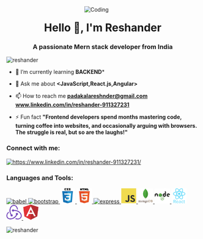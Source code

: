 
<img align="right" alt="Coding" width="300" src="https://usersnap.com/blog/wp-content/uploads/2020/05/How-to-become-a-front-end-developer-1280x720.png">
<h1 align="center">Hello 👋, I'm Reshander</h1>
<h3 align="center">A passionate Mern stack developer from India</h3>



<p align="left"> <img src="https://komarev.com/ghpvc/?username=reshander&label=Profile%20views&color=0e75b6&style=flat" alt="reshander" />  </p>

- 🌱 I’m currently learning **BACKEND***

- 💬 Ask me about **<JavaScript,React.js,Angular>**

- 📫 How to reach me **padakalareshnder@gmail.com** **www.linkedin.com/in/reshander-911327231**

- ⚡ Fun fact **"Frontend developers spend months mastering code, turning coffee into websites, and occasionally arguing with browsers. The struggle is real, but so are the laughs!"**

<h3 align="left">Connect with me:</h3>
<p align="left">
<a href="https://www.linkedin.com/in/reshander-911327231/" target="blank"><img align="center" src="https://raw.githubusercontent.com/rahuldkjain/github-profile-readme-generator/master/src/images/icons/Social/linked-in-alt.svg" alt="https://www.linkedin.com/in/reshander-911327231/" height="30" width="40" /></a>
</p>

<h3 align="left">Languages and Tools:</h3>
<p align="left"> <a href="https://babeljs.io/" target="_blank" rel="noreferrer"> <img src="https://www.vectorlogo.zone/logos/babeljs/babeljs-icon.svg" alt="babel" width="40" height="40"/> </a> <a href="https://getbootstrap.com" target="_blank" rel="noreferrer"> <img src="https://upload.wikimedia.org/wikipedia/commons/b/b2/Bootstrap_logo.svg" alt="bootstrap" width="40" height="40"/> </a> <a href="https://www.w3schools.com/css/" target="_blank" rel="noreferrer"> <img src="https://raw.githubusercontent.com/devicons/devicon/master/icons/css3/css3-original-wordmark.svg" alt="css3" width="40" height="40"/> </a> <a href="https://www.w3.org/html/" target="_blank" rel="noreferrer"> <img src="https://raw.githubusercontent.com/devicons/devicon/master/icons/html5/html5-original-wordmark.svg" alt="html5" width="40" height="40"/> </a> <a href="https://expressjs.com" target="_blank" rel="noreferrer"> <img src="   ......" alt="express" width="40" height="40"/> </a> <a href="https://developer.mozilla.org/en-US/docs/Web/JavaScript" target="_blank" rel="noreferrer"> <img src="https://raw.githubusercontent.com/devicons/devicon/master/icons/javascript/javascript-original.svg" alt="javascript" width="40" height="40"/> </a> <a href="https://www.mongodb.com/" target="_blank" rel="noreferrer"> <img src="https://raw.githubusercontent.com/devicons/devicon/master/icons/mongodb/mongodb-original-wordmark.svg" alt="mongodb" width="40" height="40"/> </a> <a href="https://nodejs.org" target="_blank" rel="noreferrer"> <img src="https://raw.githubusercontent.com/devicons/devicon/master/icons/nodejs/nodejs-original-wordmark.svg" alt="nodejs" width="40" height="40"/> </a> <a href="https://reactjs.org/" target="_blank" rel="noreferrer"> <img src="https://raw.githubusercontent.com/devicons/devicon/master/icons/react/react-original-wordmark.svg" alt="react" width="40" height="40"/> </a> <a href="https://redux.js.org" target="_blank" rel="noreferrer"> <img src="https://raw.githubusercontent.com/devicons/devicon/master/icons/redux/redux-original.svg" alt="redux" width="40" height="40"/> </a> <a href="https://redux.js.org" target="_blank" rel="noreferrer"> <img src="https://github.com/bestofjs/bestofjs/blob/master/apps/bestofjs-nextjs/public/logos/angular.dark.svg" alt="Angular" width="40" height="40"/> </a> </p>

<p><img align="center" src="https://github-readme-stats.vercel.app/api/top-langs?username=reshander&show_icons=true&locale=en&layout=compact" alt="reshander" /></p>
